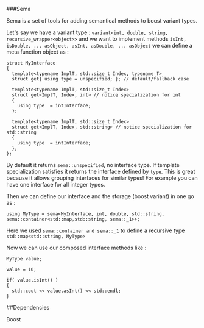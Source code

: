 
###Sema 

Sema is a set of tools for adding semantical methods to boost variant types.

Let's say we have a variant type : `variant<int, double, string, recursive_wrapper<object>>` and we want to implement methods
`isInt, isDouble, ... asObject, asInt, asDouble, ... asObject` we can define a meta function object as :

```
struct MyInterface
{
  template<typename ImplT, std::size_t Index, typename T>
  struct get{ using type = unspecified; }; // default/fallback case
  
  template<typename ImplT, std::size_t Index>
  struct get<ImplT, Index, int> // notice specialization for int
  { 
    using type  = intInterface;
  }; 
  
  template<typename ImplT, std::size_t Index>
  struct get<ImplT, Index, std::string> // notice specialization for std::string
  { 
    using type  = intInterface;
  }; 
};
```

By default it returns `sema::unspecified`, no interface type. If template specialization satisfies it returns the interface defined by `type`. This is great because it allows grouping interfaces for similar types! For example you can have one interface for all integer types.

Then we can define our interface and the storage (boost variant) in one go as :

```
using MyType = sema<MyInterface, int, double, std::string, sema::container<std::map,std::string, sema::_1>>;
```
Here we used `sema::container and sema::_1` to define a recursive type `std::map<std::string, MyType>`

Now we can use our composed interface methods like :

```
MyType value;

value = 10;

if( value.isInt() )
{
  std::cout << value.asInt() << std::endl;
}
```

##Dependencies

Boost
